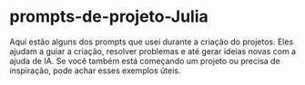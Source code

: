 # prompts-de-projeto-Julia
Aqui estão alguns dos prompts que usei durante a criação do projetos. Eles ajudam a guiar a criação, resolver problemas e até gerar ideias novas com a ajuda de IA. Se você também está começando um projeto ou precisa de inspiração, pode achar esses exemplos úteis.
